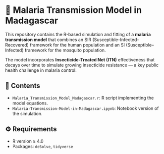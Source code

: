 # 🦟 Malaria Transmission Model in Madagascar

This repository contains the R-based simulation and fitting of a **malaria transmission model** that combines an SIR (Susceptible–Infected–Recovered) framework for the human population and an SI (Susceptible–Infected) framework for the mosquito population. 

The model incorporates **Insecticide-Treated Net (ITN)** effectiveness that decays over time to simulate growing insecticide resistance — a key public health challenge in malaria control.

## 📂 Contents
- `Malaria_Transmission_Model_Madagascar.r`: R script implementing the model equations.
- `Malaria-Transmission-Model-in-Madagascar.ipynb`: Notebook version of the simulation.

## ⚙️ Requirements
- R version ≥ 4.0  
- Packages: `deSolve`, `tidyverse`
